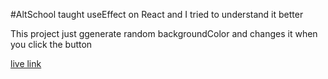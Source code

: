 #AltSchool taught useEffect on React and I tried to understand it better

This project just ggenerate random backgroundColor and changes it when you click the button



[live link](https://tubular-maamoul-678a50.netlify.app/)
